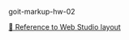 goit-markup-hw-02

[💼 Reference to Web Studio layout](<https://www.figma.com/design/wuEpGhwCepGCOUw7mZFRac/Web-Studio-(Version-5.0)?node-id=0-1&node-type=canvas&t=rwBvqzOCVdtjlHNQ-0>)
